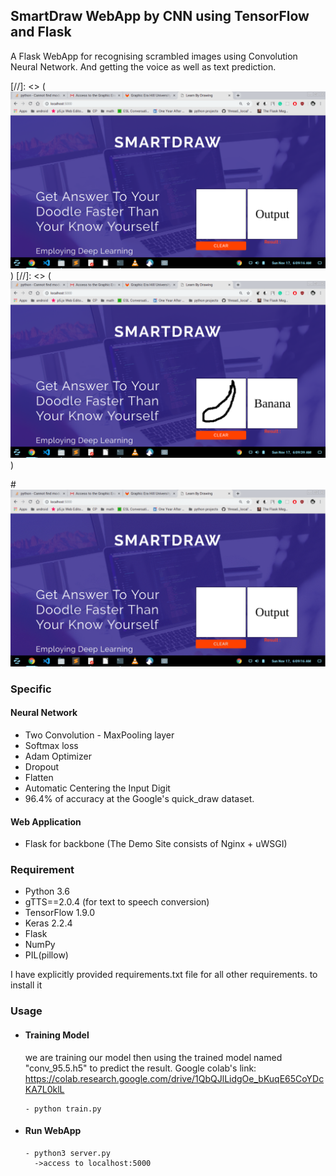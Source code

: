 ﻿## SmartDraw WebApp by CNN using TensorFlow and Flask
A Flask WebApp for recognising scrambled images using Convolution Neural Network. And getting the voice as well as text prediction.


[//]: <> (![snapshot](./snapshots/1.png) )
[//]: <> (![snapshot](./snapshots/2.png) )

#![gif](./snapshots/snapshots.gif)

### Specific

#### Neural Network
  
- Two Convolution - MaxPooling layer
- Softmax loss 
- Adam Optimizer
- Dropout
- Flatten
- Automatic Centering the Input Digit
- 96.4% of accuracy at the Google's quick_draw dataset.


#### Web Application

- Flask for backbone (The Demo Site consists of Nginx + uWSGI)

### Requirement
- Python 3.6
- gTTS==2.0.4  (for text to speech conversion)
- TensorFlow 1.9.0
- Keras 2.2.4
- Flask
- NumPy
- PIL(pillow)

I have explicitly provided requirements.txt file for all other requirements.
to install it 
### Usage

- #### Training Model
	we are training our model then using the trained model named "conv_95.5.h5" to predict the result.
	Google colab's link: https://colab.research.google.com/drive/1QbQJlLidgOe_bKuqE65CoYDcKA7L0klL
  ```
  - python train.py 
   ```
- #### Run WebApp
  ```
  - python3 server.py
    ->access to localhost:5000
  ```
  
